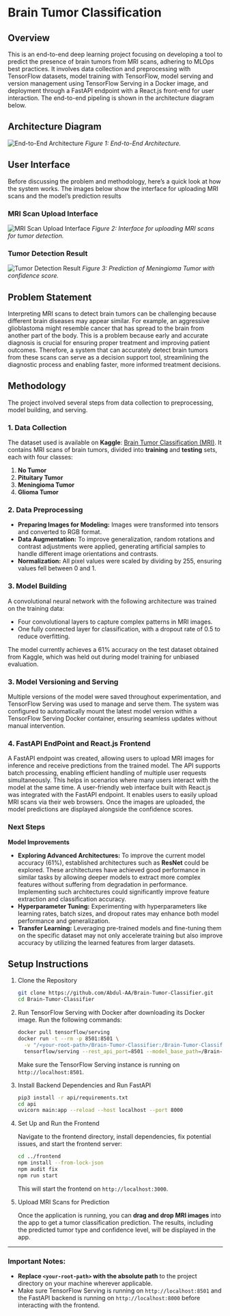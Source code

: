 # Brain Tumor Classification
## Overview
This is an end-to-end deep learning project focusing on developing a tool to predict the presence of brain tumors from MRI scans, adhering to MLOps best practices. It involves data collection and preprocessing with TensorFlow datasets, model training with TensorFlow, model serving and version management using TensorFlow Serving in a Docker image, and deployment through a FastAPI endpoint with a React.js front-end for user interaction. The end-to-end pipeling is shown in the architecture diagram below.

## Architecture Diagram
![End-to-End Architecture](Project%20Images/arch.png)
*Figure 1: End-to-End Architecture.*
## User Interface
Before discussing the problem and methodology, here’s a quick look at how the system works. The images below show the interface for uploading MRI scans and the model’s prediction results

### MRI Scan Upload Interface
![MRI Scan Upload Interface](Project%20Images/pg1.png)
*Figure 2: Interface for uploading MRI scans for tumor detection.*

### Tumor Detection Result
![Tumor Detection Result](Project%20Images/pg2.png)
*Figure 3: Prediction of Meningioma Tumor with confidence score.*

## Problem Statement
Interpreting MRI scans to detect brain tumors can be challenging because different brain diseases may appear similar. For example, an aggressive glioblastoma might resemble cancer that has spread to the brain from another part of the body. This is a problem because early and accurate diagnosis is crucial for ensuring proper treatment and improving patient outcomes. Therefore, a system that can accurately detect brain tumors from these scans can serve as a decision support tool, streamlining the diagnostic process and enabling faster, more informed treatment decisions.

## Methodology

The project involved several steps from data collection to preprocessing, model building, and serving.

### 1. Data Collection

The dataset used  is available on **Kaggle**: [Brain Tumor Classification (MRI)](https://www.kaggle.com/datasets/sartajbhuvaji/brain-tumor-classification-mri). It contains MRI scans of brain tumors, divided into **training** and **testing** sets, each with four classes:

1. **No Tumor**
2. **Pituitary Tumor**
3. **Meningioma Tumor**
4. **Glioma Tumor**


### 2. Data Preprocessing
- **Preparing Images for Modeling:** Images were transformed into tensors and converted to RGB format. 
- **Data Augmentation:** To improve generalization, random rotations and contrast adjustments were applied, generating artificial samples to handle different image orientations and contrasts.
- **Normalization:** All pixel values were scaled by dividing by 255, ensuring values fell between 0 and 1.

### 3. Model Building
A convolutional neural network with the following architecture was trained on the training data:
  - Four convolutional layers to capture complex patterns in MRI images.
  - One fully connected layer for classification, with a dropout rate of 0.5 to reduce overfitting.
    
The model currently achieves a 61% accuracy on the test dataset obtained from Kaggle, which was held out during model training for unbiased evaluation.

### 3. Model Versioning and Serving
Multiple versions of the model were saved throughout experimentation, and TensorFlow Serving was used to manage and serve them. The system was configured to automatically mount the latest model version within a TensorFlow Serving Docker container, ensuring seamless updates without manual intervention.

### 4. FastAPI EndPoint and React.js Frontend
A FastAPI endpoint was created, allowing users to upload MRI images for inference and receive predictions from the trained model. The API supports batch processing, enabling efficient handling of multiple user requests simultaneously. This helps in scenarios where many users interact with the model at the same time. A user-friendly web interface built with React.js was integrated with the FastAPI endpoint. It enables users to easily upload MRI scans via their web browsers. Once the images are uploaded, the model predictions are displayed alongside the confidence scores. 


### Next Steps

**Model Improvements**
- **Exploring Advanced Architectures:** To improve the current model accuracy (61%), established architectures such as **ResNet** could be explored. These architectures have achieved good performance in similar tasks by allowing deeper models to extract more complex features without suffering from degradation in performance. Implementing such architectures could significantly improve feature extraction and classification accuracy.
- **Hyperparameter Tuning:** Experimenting with hyperparameters like learning rates, batch sizes, and dropout rates may enhance both model performance and generalization. 
- **Transfer Learning:** Leveraging pre-trained models and fine-tuning them on the specific dataset may not only accelerate training but also improve accuracy by utilizing the learned features from larger datasets.


## Setup Instructions

1. Clone the Repository
    ```bash
    git clone https://github.com/Abdul-AA/Brain-Tumor-Classifier.git
    cd Brain-Tumor-Classifier
    ```

2. Run TensorFlow Serving with Docker after downloading its Docker image. Run the following commands:


    ```bash
    docker pull tensorflow/serving
    docker run -t --rm -p 8501:8501 \
      -v "/<your-root-path>/Brain-Tumor-Classifier:/Brain-Tumor-Classifier" \
      tensorflow/serving --rest_api_port=8501 --model_base_path=/Brain-Tumor-Classifier/saved_models
    ```

    Make sure the TensorFlow Serving instance is running on `http://localhost:8501`.

3. Install Backend Dependencies and Run FastAPI

    ```bash
    pip3 install -r api/requirements.txt
    cd api
    uvicorn main:app --reload --host localhost --port 8000
    ```

4. Set Up and Run the Frontend

    Navigate to the frontend directory, install dependencies, fix potential issues, and start the frontend server:

    ```bash
    cd ../frontend
    npm install --from-lock-json
    npm audit fix
    npm run start
    ```

    This will start the frontend on `http://localhost:3000`.

5. Upload MRI Scans for Prediction

    Once the application is running, you can **drag and drop MRI images** into the app to get a tumor classification prediction. The results, including the predicted tumor type and confidence level, will be displayed in the app.

---

### Important Notes:
- **Replace `<your-root-path>` with the absolute path** to the project directory on your machine wherever applicable.
- Make sure TensorFlow Serving is running on `http://localhost:8501` and the FastAPI backend is running on `http://localhost:8000` before interacting with the frontend.

